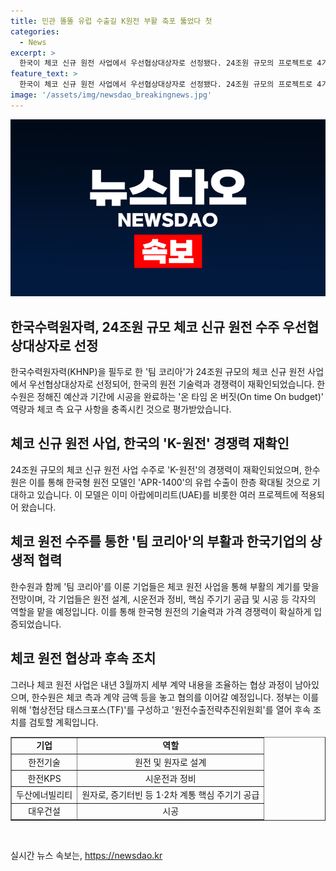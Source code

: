 ```yaml
---
title: 민관 똘똘 유럽 수출길 K원전 부활 축포 뚫었다 첫
categories:
  - News
excerpt: >
  한국이 체코 신규 원전 사업에서 우선협상대상자로 선정됐다. 24조원 규모의 프로젝트로 4기 원전을 짓게 될 예정이며, K-원전의 경쟁력을 재확인했다. 체코 수주를 계기로 한국형 원전 모델 APR-1400의 유럽 수출이 확대될 전망이며, 여러 한국 기업이 원전 사업에 참여할 예정이다. 이는 한국의 원전 기술력과 경쟁력을 확실히 입증하는 계기로 평가 받고 있다. 2023년 3월까지 세부 계약 조율이 남아있지만, 한수원을 중심으로 한 협상전담 태스크포스가 협상 준비에 착수할 계획이다.
feature_text: >
  한국이 체코 신규 원전 사업에서 우선협상대상자로 선정됐다. 24조원 규모의 프로젝트로 4기 원전을 짓게 될 예정이며, K-원전의 경쟁력을 재확인했다. 체코 수주를 계기로 한국형 원전 모델 APR-1400의 유럽 수출이 확대될 전망이며, 여러 한국 기업이 원전 사업에 참여할 예정이다. 이는 한국의 원전 기술력과 경쟁력을 확실히 입증하는 계기로 평가 받고 있다. 2023년 3월까지 세부 계약 조율이 남아있지만, 한수원을 중심으로 한 협상전담 태스크포스가 협상 준비에 착수할 계획이다.
image: '/assets/img/newsdao_breakingnews.jpg'
---
```


<p><img src="/assets/img/newsdao_breakingnews.jpg" alt="bookingtag 속보" /></p>

<h2 data-ke-size="size26">한국수력원자력, 24조원 규모 체코 신규 원전 수주 우선협상대상자로 선정</h2>

<p data-ke-size="size16">한국수력원자력(KHNP)을 필두로 한 '팀 코리아'가 24조원 규모의 체코 신규 원전 사업에서 우선협상대상자로 선정되어, 한국의 원전 기술력과 경쟁력이 재확인되었습니다. 한수원은 정해진 예산과 기간에 시공을 완료하는 '온 타임 온 버짓(On time On budget)' 역량과 체코 측 요구 사항을 충족시킨 것으로 평가받았습니다.</p>

<h2 data-ke-size="size26">체코 신규 원전 사업, 한국의 'K-원전' 경쟁력 재확인</h2>

<p data-ke-size="size16">24조원 규모의 체코 신규 원전 사업 수주로 'K-원전'의 경쟁력이 재확인되었으며, 한수원은 이를 통해 한국형 원전 모델인 'APR-1400'의 유럽 수출이 한층 확대될 것으로 기대하고 있습니다. 이 모델은 이미 아랍에미리트(UAE)를 비롯한 여러 프로젝트에 적용되어 왔습니다.</p>

<h2 data-ke-size="size26">체코 원전 수주를 통한 '팀 코리아'의 부활과 한국기업의 상생적 협력</h2>

<p data-ke-size="size16">한수원과 함께 '팀 코리아'를 이룬 기업들은 체코 원전 사업을 통해 부활의 계기를 맞을 전망이며, 각 기업들은 원전 설계, 시운전과 정비, 핵심 주기기 공급 및 시공 등 각자의 역할을 맡을 예정입니다. 이를 통해 한국형 원전의 기술력과 가격 경쟁력이 확실하게 입증되었습니다.</p>

<h2 data-ke-size="size26">체코 원전 협상과 후속 조치</h2>

<p data-ke-size="size16">그러나 체코 원전 사업은 내년 3월까지 세부 계약 내용을 조율하는 협상 과정이 남아있으며, 한수원은 체코 측과 계약 금액 등을 놓고 협의를 이어갈 예정입니다. 정부는 이를 위해 '협상전담 태스크포스(TF)'를 구성하고 '원전수출전략추진위원회'를 열어 후속 조치를 검토할 계획입니다.</p>

<table style="width: 100%;" border="1">
<tbody>
<tr>
<td style="text-align: center; height: 17px;"><b>기업</b></td>
<td style="text-align: center; height: 17px;"><b>역할</b></td>
</tr>
<tr>
<td style="text-align: center; height: 17px;">한전기술</td>
<td style="text-align: center; height: 17px;">원전 및 원자로 설계</td>
</tr>
<tr>
<td style="text-align: center; height: 17px;">한전KPS</td>
<td style="text-align: center; height: 17px;">시운전과 정비</td>
</tr>
<tr>
<td style="text-align: center; height: 17px;">두산에너빌리티</td>
<td style="text-align: center; height: 17px;">원자로, 증기터빈 등 1·2차 계통 핵심 주기기 공급</td>
</tr>
<tr>
<td style="text-align: center; height: 17px;">대우건설</td>
<td style="text-align: center; height: 17px;">시공</td>
</tr>
</tbody>
</table>

<p data-ke-size="size16">&nbsp;</p>
실시간 뉴스 속보는, <a href="https://newsdao.kr" rel="dofollow">https://newsdao.kr</a>


